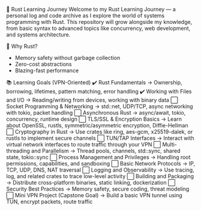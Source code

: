 🦀 Rust Learning Journey
Welcome to my Rust Learning Journey — a personal log and code archive as I explore the world of systems programming with Rust. This repository will grow alongside my knowledge, from basic syntax to advanced topics like concurrency, web development, and systems architecture.

🌟 Why Rust?
 - Memory safety without garbage collection
 - Zero-cost abstractions
 - Blazing-fast performance

📚 Learning Goals (VPN-Oriented)
✔️ Rust Fundamentals
→ Ownership, borrowing, lifetimes, pattern matching, error handling
✔️ Working with Files and I/O
→ Reading/writing from devices, working with binary data
⬜ Socket Programming & Networking
→ std::net, UDP/TCP, async networking with tokio, packet handling
⬜ Asynchronous Rust
→ async/await, tokio, concurrency, runtime design
⬜ TLS/SSL & Encryption Basics
→ Learn about OpenSSL, rustls, symmetric/asymmetric encryption, Diffie-Hellman
⬜ Cryptography in Rust
→ Use crates like ring, aes-gcm, x25519-dalek, or rustls to implement secure channels
⬜ TUN/TAP Interfaces
→ Interact with virtual network interfaces to route traffic through your VPN
⬜ Multi-threading and Parallelism
→ Thread pools, channels, std::sync, shared state, tokio::sync
⬜ Process Management and Privileges
→ Handling root permissions, capabilities, and sandboxing
⬜ Basic Network Protocols
→ IP, TCP, UDP, DNS, NAT traversal
⬜ Logging and Observability
→ Use tracing, log, and related crates to trace low-level activity
⬜ Building and Packaging
→ Distribute cross-platform binaries, static linking, dockerization
⬜ Security Best Practices
→ Memory safety, secure coding, threat modeling
⬜ Mini VPN Project (Capstone Goal)
→ Build a basic VPN tunnel using TUN, encrypt packets, route traffic

